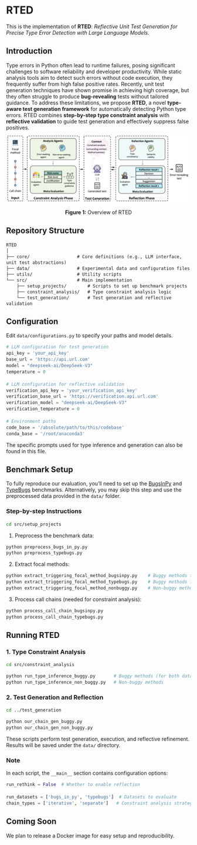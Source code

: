 # RTED

This is the implementation of **RTED**: *Reflective Unit Test Generation for Precise Type Error Detection with Large Language Models*.

## Introduction

Type errors in Python often lead to runtime failures, posing significant challenges to software reliability and developer productivity. While static analysis tools aim to detect such errors without code execution, they frequently suffer from high false positive rates.
Recently, unit test generation techniques have shown promise in achieving high coverage, but they often struggle to produce **bug-revealing** tests without tailored guidance.
To address these limitations, we propose **RTED**, a novel **type-aware test generation framework** for automatically detecting Python type errors. RTED combines **step-by-step type constraint analysis** with **reflective validation** to guide test generation and effectively suppress false positives.

<p align="center">
  <img src="./figs/overview.png" alt="Overview of RTED" width="600"/>
</p>
<p align="center"><b>Figure 1:</b> Overview of RTED</p>

## Repository Structure

```
RTED
│
├── core/                  # Core definitions (e.g., LLM interface, unit test abstractions)
├── data/                  # Experimental data and configuration files
├── utils/                 # Utility scripts
└── src/                   # Main implementation
    ├── setup_projects/        # Scripts to set up benchmark projects
    ├── constraint_analysis/   # Type constraint analysis logic
    └── test_generation/       # Test generation and reflective validation
```

## Configuration

Edit `data/configurations.py` to specify your paths and model details.

```python
# LLM configuration for test generation
api_key = 'your_api_key'
base_url = 'https://api.url.com'
model = "deepseek-ai/DeepSeek-V3"
temperature = 0

# LLM configuration for reflective validation
verification_api_key = 'your_verification_api_key'
verification_base_url = 'https://verification.api.url.com'
verification_model = "deepseek-ai/DeepSeek-V3"
verification_temperature = 0

# Environment paths
code_base = '/absolute/path/to/this/codebase'
conda_base = '/root/anaconda3'
```

The specific prompts used for type inference and generation can also be found in this file.

## Benchmark Setup

To fully reproduce our evaluation, you’ll need to set up the [BugsInPy](https://github.com/soarsmu/BugsInPy) and [TypeBugs](https://github.com/SerVal-DTF/TypeBugs) benchmarks. Alternatively, you may skip this step and use the preprocessed data provided in the `data/` folder.

### Step-by-step Instructions

```bash
cd src/setup_projects
```

1. Preprocess the benchmark data:

```bash
python preprocess_bugs_in_py.py
python preprocess_typebugs.py
```

2. Extract focal methods:

```bash
python extract_triggering_focal_method_bugsinpy.py    # Buggy methods from BugsInPy
python extract_triggering_focal_method_typebugs.py    # Buggy methods from TypeBugs
python extract_triggering_focal_method_nonbuggy.py    # Non-buggy methods from both
```

3. Process call chains (needed for constraint analysis):

```bash
python process_call_chain_bugsinpy.py
python process_call_chain_typebugs.py
```

## Running RTED

### 1. Type Constraint Analysis

```bash
cd src/constraint_analysis
```

```bash
python run_type_inference_buggy.py       # Buggy methods (for both datasets)
python run_type_inference_non_buggy.py   # Non-buggy methods
```

### 2. Test Generation and Reflection

```bash
cd ../test_generation
```

```bash
python our_chain_gen_buggy.py
python our_chain_gen_non_buggy.py
```

These scripts perform test generation, execution, and reflective refinement. Results will be saved under the `data/` directory.

### Note

In each script, the `__main__` section contains configuration options:

```python
run_rethink = False  # Whether to enable reflection

run_datasets = ['bugs_in_py', 'typebugs']  # Datasets to evaluate
chain_types = ['iterative', 'separate']   # Constraint analysis strategies
```

## Coming Soon

We plan to release a Docker image for easy setup and reproducibility.

